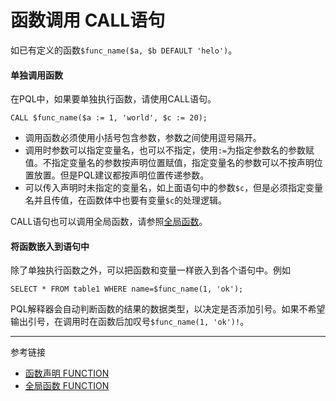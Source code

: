 # 函数调用 CALL语句
如已有定义的函数`$func_name($a, $b DEFAULT 'helo')`。

#### 单独调用函数
在PQL中，如果要单独执行函数，请使用CALL语句。
```
CALL $func_name($a := 1, 'world', $c := 20);
```

* 调用函数必须使用小括号包含参数，参数之间使用逗号隔开。
* 调用时参数可以指定变量名，也可以不指定，使用`:=`为指定参数名的参数赋值。不指定变量名的参数按声明位置赋值，指定变量名的参数可以不按声明位置放置。但是PQL建议都按声明位置传递参数。
* 可以传入声明时未指定的变量名，如上面语句中的参数`$c`，但是必须指定变量名并且传值，在函数体中也要有变量`$c`的处理逻辑。

CALL语句也可以调用全局函数，请参照[全局函数](/doc/pql/global-function)。

#### 将函数嵌入到语句中
除了单独执行函数之外，可以把函数和变量一样嵌入到各个语句中。例如
```
SELECT * FROM table1 WHERE name=$func_name(1, 'ok');
```
PQL解释器会自动判断函数的结果的数据类型，以决定是否添加引号。如果不希望输出引号，在调用时在函数后加叹号`$func_name(1, 'ok')!`。


---
参考链接
* [函数声明 FUNCTION](/doc/pql/function)
* [全局函数 FUNCTION](/doc/pql/global-function)